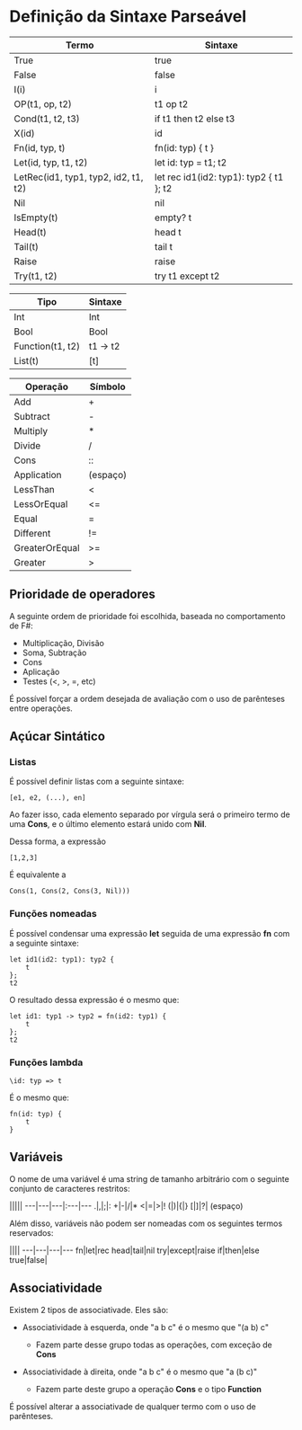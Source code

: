 # Definição da Sintaxe Parseável

Termo|Sintaxe
---|---
True|true
False|false
I(i)|i
OP(t1, op, t2)|t1 op t2
Cond(t1, t2, t3)|if t1 then t2 else t3
X(id)|id
Fn(id, typ, t)|fn(id: typ) { t }
Let(id, typ, t1, t2)|let id: typ = t1; t2
LetRec(id1, typ1, typ2, id2, t1, t2)|let rec id1(id2: typ1): typ2 { t1 }; t2
Nil|nil
IsEmpty(t)|empty? t
Head(t)|head t
Tail(t)|tail t
Raise|raise
Try(t1, t2)|try t1 except t2

Tipo|Sintaxe
---|---
Int|Int
Bool|Bool
Function(t1, t2)|t1 -> t2
List(t)|[t]

Operação|Símbolo
---|---
Add|+
Subtract|-
Multiply|*
Divide|/
Cons|::
Application| (espaço)
LessThan|<
LessOrEqual|<=
Equal|=
Different|!=
GreaterOrEqual|>=
Greater|>

## Prioridade de operadores

A seguinte ordem de prioridade foi escolhida, baseada no comportamento de F#:

- Multiplicação, Divisão
- Soma, Subtração
- Cons
- Aplicação
- Testes (<, >, =, etc)

É possível forçar a ordem desejada de avaliação com o uso de parênteses entre operações.

## Açúcar Sintático

### Listas

É possível definir listas com a seguinte sintaxe:

	[e1, e2, (...), en]

Ao fazer isso, cada elemento separado por vírgula será o primeiro termo de uma **Cons**, e o último elemento estará unido com **Nil**. 

Dessa forma, a expressão 
	
    [1,2,3]
    
É equivalente a

	Cons(1, Cons(2, Cons(3, Nil)))

### Funções nomeadas

É possível condensar uma expressão **let** seguida de uma expressão **fn** com a seguinte sintaxe: 

	let id1(id2: typ1): typ2 {
    	t
    };
    t2
    
O resultado dessa expressão é o mesmo que:

	let id1: typ1 -> typ2 = fn(id2: typ1) {
    	t
    }; 
    t2

### Funções lambda

	\id: typ => t
    
É o mesmo que:

	fn(id: typ) {
    	t
    }

## Variáveis

O nome de uma variável é uma string de tamanho arbitrário com o seguinte conjunto de caracteres restritos:

|||||
---|---|---|:---|---
.|,|;|:
+|-|/|*
<|=|>|!
(|)|{|}
[|]|?| (espaço)

Além disso, variáveis não podem ser nomeadas com os seguintes termos reservados:

||||
---|---|---|---
fn|let|rec
head|tail|nil
try|except|raise
if|then|else
true|false|

## Associatividade

Existem 2 tipos de associativade. Eles são:

- Associatividade à esquerda, onde "a b c" é o mesmo que "(a b) c"
	- Fazem parte desse grupo todas as operações, com exceção de **Cons**

- Associatividade à direita, onde "a b c" é o mesmo que "a (b c)"
	- Fazem parte deste grupo a operação **Cons** e o tipo **Function**

É possível alterar a associativade de qualquer termo com o uso de parênteses.

